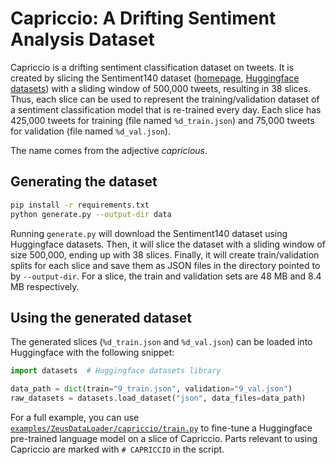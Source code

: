 # Capriccio: A Drifting Sentiment Analysis Dataset

Capriccio is a drifting sentiment classification dataset on tweets.
It is created by slicing the Sentiment140 dataset ([homepage](http://help.sentiment140.com/home), [Huggingface datasets](https://huggingface.co/datasets/sentiment140)) with a sliding window of 500,000 tweets, resulting in 38 slices.
Thus, each slice can be used to represent the training/validation dataset of a sentiment classification model that is re-trained every day.
Each slice has 425,000 tweets for training (file named `%d_train.json`) and 75,000 tweets for validation (file named `%d_val.json`).

The name comes from the adjective *capricious*.

## Generating the dataset

```sh
pip install -r requirements.txt
python generate.py --output-dir data
```

Running `generate.py` will download the Sentiment140 dataset using Huggingface datasets.
Then, it will slice the dataset with a sliding window of size 500,000, ending up with 38 slices.
Finally, it will create train/validation splits for each slice and save them as JSON files in the directory pointed to by `--output-dir`.
For a slice, the train and validation sets are 48 MB and 8.4 MB respectively.

## Using the generated dataset

The generated slices (`%d_train.json` and `%d_val.json`) can be loaded into Huggingface with the following snippet:

```python
import datasets  # Huggingface datasets library

data_path = dict(train="9_train.json", validation="9_val.json")
raw_datasets = datasets.load_dataset("json", data_files=data_path)
```

For a full example, you can use [`examples/ZeusDataLoader/capriccio/train.py`](../examples/ZeusDataLoader/capriccio/train.py) to fine-tune a Huggingface pre-trained language model on a slice of Capriccio.
Parts relevant to using Capriccio are marked with `# CAPRICCIO` in the script.
